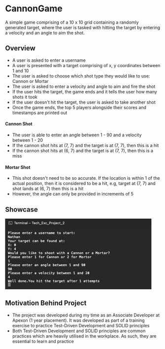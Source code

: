 # CannonGame

A simple game comprising of a 10 x 10 grid containing a randomly generated target, where the user is tasked with hitting the target by entering a velocity and an angle to aim the shot. 

## Overview
- A user is asked to enter a username
- A user is presented with a target comprising of x, y coordinates between 1 and 10
- The user is asked to choose which shot type they would like to use: Cannon or Mortar
- The user is asked to enter a velocity and angle to aim and fire the shot
- If the user hits the target, the game ends and it tells the user how many shots it took
- If the user doesn't hit the target, the user is asked to take another shot
- Once the game ends, the top 5 players alongside their scores and timestamps are printed out

#### Cannon Shot
- The user is able to enter an angle between 1 - 90 and a velocity between 1 - 20
- If the cannon shot hits at (7, 7) and the target is at (7, 7), then this is a hit
- If the cannon shot hits at (6, 7) and the target is at (7, 7), then this is a miss

#### Mortar Shot
- This shot doesn't need to be so accurate. If the location is within 1 of the actual position, then it is considered to be a hit, e.g, 
target at (7, 7) and shot lands at (6, 7) then this is a hit
- However, the angle can only be provided in increments of 5

## Showcase
<img
  src="Tech_Exc_Project_2/Tech_Exc_Project_2/img/terminal_game.png"
  alt="Alt text"
  title="Optional title"
  style="display: inline-block; margin: 0 auto; max-width: 60vw">

## Motivation Behind Project
- The project was developed during my time as an Associate Developer at Apexon (1 year placement). It was developed as part of a training exercise to practice Test-Driven Development and SOLID principles
- Both Test-Driven Development and SOLID principles are common practices which are heavily utilised in the workplace. As such, they are essential to learn and practice
